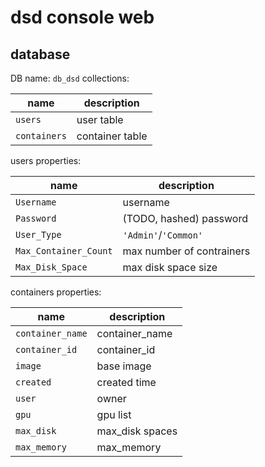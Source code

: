 # dsd console web

## database

DB name: `db_dsd`
collections:

| name  | description |
| ------- | ------------- |
| `users` | user table  |
| `containers` | container table  |

users properties:

| name  | description |
| ------- | ------------- |
| `Username` | username |
| `Password` | (TODO, hashed) password |
| `User_Type` | `'Admin'`/`'Common'` |
| `Max_Container_Count` | max number of contrainers |
| `Max_Disk_Space` | max disk space size|

containers properties:

| name  | description |
| ------- | ------------- |
| `container_name` | container_name|
| `container_id` | container_id  |
| `image` | base image |
| `created ` | created time |
| `user` | owner |
| `gpu` | gpu list |
| `max_disk ` | max_disk spaces |
| `max_memory`| max_memory |
